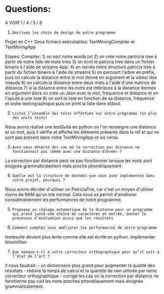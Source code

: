 Questions:
==========

A VOIR 1 / 4 / 5 / 6 

 1.     Décrivez les choix de design de votre programme
 Projet en C++
 Deux fichiers exécutables: TextMiningCompiler et TextMiningApp
 
 Etapes:
    Compiler:
    1) on sort notre words.txt
    2) on crée notre partricia tree à partir de notre liste de mots triés
    3) on écrit le patricia tree dans un fichier binaire à l'aide de streams
    App:
    4) on recrée notre structure patricia tree à partir du fichier binaire à l'aide de streams
    5) on parcourt l'arbre en préfix, puis on calcule la distance entre le mot donné en argument et la valeur des noeuds
    6) on calcule la distance entre deux mots à l'aide d'une matrice de distance
    7) si la distance entre les mots est inférieure à la distance donnée en argument alors on crée un Json avec le mot, fréquence et distance et on l'ajoute à une liste
    8) on sort la liste en fonction de sa distance, fréquence et ordre lexicographique
puis on print la liste dans stdout.


 2.     Listez l’ensemble des tests effectués sur votre programme (en plus des units tests)
Nous avons réalisé une testSuite en python où l'on renseigne une distance et un mot, puis il vérifie et affiche les éléments présents dans la réf et qui ne sont pas présent dans notre TextMiningApp et vis versa.

 3.     Avez-vous détecté des cas où la correction par distance ne fonctionnait pas (même avec une distance élevée) ?
 La correction par distance peut ne pas fonctionner lorsque les mots sont éloignés grammaticalement mais proche phonétiquement.
 
 4.     Quelle est la structure de données que vous avez implémentée dans votre projet, pourquoi ?
Nous avons décider d'utiliser un PatriciaTrie, car c'est un moyen d'utiliser moins de RAM qu'un trie normal. 
Cela nous as permit d'améliorer considérablement les performances de notre programme.

 5.     Proposez un réglage automatique de la distance pour un programme qui prend juste une chaîne de caractères en entrée, donner le processus d’évaluation ainsi que les résultats
 
 6.     Comment comptez vous améliorer les performances de votre programme
testesuite devient plus lente comme elle est écrite en python.
implémenter bloomfilter

 7.     Que manque-t-il à votre correcteur orthographique pour qu’il soit à l’état de l’art ?

Il nous faudrait:
    - un dictionnaire plus grand pour augmenter la qualité des résultats
    - réduire le temps de calcul et la quantité de ram utilisée par notre correcteur orthographique
    - corrigé les cas où la correction par distance ne fonctionne pas cad les mots proches phonétiquement mais éloignés grammaticalement.


